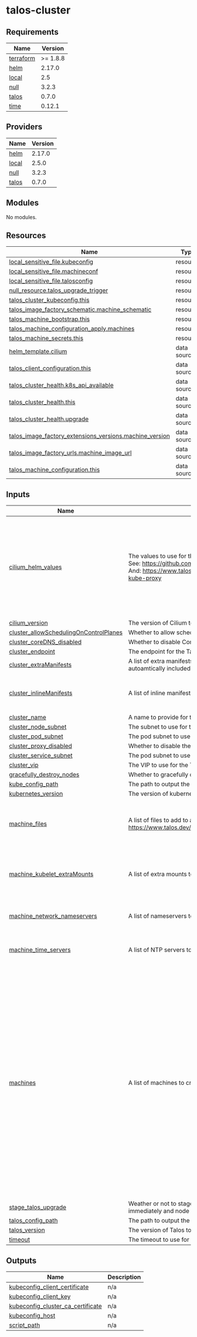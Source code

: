 # talos-cluster

<!-- BEGIN_TF_DOCS -->
## Requirements

| Name | Version |
|------|---------|
| <a name="requirement_terraform"></a> [terraform](#requirement\_terraform) | >= 1.8.8 |
| <a name="requirement_helm"></a> [helm](#requirement\_helm) | 2.17.0 |
| <a name="requirement_local"></a> [local](#requirement\_local) | 2.5 |
| <a name="requirement_null"></a> [null](#requirement\_null) | 3.2.3 |
| <a name="requirement_talos"></a> [talos](#requirement\_talos) | 0.7.0 |
| <a name="requirement_time"></a> [time](#requirement\_time) | 0.12.1 |

## Providers

| Name | Version |
|------|---------|
| <a name="provider_helm"></a> [helm](#provider\_helm) | 2.17.0 |
| <a name="provider_local"></a> [local](#provider\_local) | 2.5.0 |
| <a name="provider_null"></a> [null](#provider\_null) | 3.2.3 |
| <a name="provider_talos"></a> [talos](#provider\_talos) | 0.7.0 |

## Modules

No modules.

## Resources

| Name | Type |
|------|------|
| [local_sensitive_file.kubeconfig](https://registry.terraform.io/providers/hashicorp/local/2.5/docs/resources/sensitive_file) | resource |
| [local_sensitive_file.machineconf](https://registry.terraform.io/providers/hashicorp/local/2.5/docs/resources/sensitive_file) | resource |
| [local_sensitive_file.talosconfig](https://registry.terraform.io/providers/hashicorp/local/2.5/docs/resources/sensitive_file) | resource |
| [null_resource.talos_upgrade_trigger](https://registry.terraform.io/providers/hashicorp/null/3.2.3/docs/resources/resource) | resource |
| [talos_cluster_kubeconfig.this](https://registry.terraform.io/providers/siderolabs/talos/0.7.0/docs/resources/cluster_kubeconfig) | resource |
| [talos_image_factory_schematic.machine_schematic](https://registry.terraform.io/providers/siderolabs/talos/0.7.0/docs/resources/image_factory_schematic) | resource |
| [talos_machine_bootstrap.this](https://registry.terraform.io/providers/siderolabs/talos/0.7.0/docs/resources/machine_bootstrap) | resource |
| [talos_machine_configuration_apply.machines](https://registry.terraform.io/providers/siderolabs/talos/0.7.0/docs/resources/machine_configuration_apply) | resource |
| [talos_machine_secrets.this](https://registry.terraform.io/providers/siderolabs/talos/0.7.0/docs/resources/machine_secrets) | resource |
| [helm_template.cilium](https://registry.terraform.io/providers/hashicorp/helm/2.17.0/docs/data-sources/template) | data source |
| [talos_client_configuration.this](https://registry.terraform.io/providers/siderolabs/talos/0.7.0/docs/data-sources/client_configuration) | data source |
| [talos_cluster_health.k8s_api_available](https://registry.terraform.io/providers/siderolabs/talos/0.7.0/docs/data-sources/cluster_health) | data source |
| [talos_cluster_health.this](https://registry.terraform.io/providers/siderolabs/talos/0.7.0/docs/data-sources/cluster_health) | data source |
| [talos_cluster_health.upgrade](https://registry.terraform.io/providers/siderolabs/talos/0.7.0/docs/data-sources/cluster_health) | data source |
| [talos_image_factory_extensions_versions.machine_version](https://registry.terraform.io/providers/siderolabs/talos/0.7.0/docs/data-sources/image_factory_extensions_versions) | data source |
| [talos_image_factory_urls.machine_image_url](https://registry.terraform.io/providers/siderolabs/talos/0.7.0/docs/data-sources/image_factory_urls) | data source |
| [talos_machine_configuration.this](https://registry.terraform.io/providers/siderolabs/talos/0.7.0/docs/data-sources/machine_configuration) | data source |

## Inputs

| Name | Description | Type | Default | Required |
|------|-------------|------|---------|:--------:|
| <a name="input_cilium_helm_values"></a> [cilium\_helm\_values](#input\_cilium\_helm\_values) | The values to use for the Cilium Helm chart.<br/>  See: https://github.com/cilium/cilium/blob/main/install/kubernetes/cilium/values.yamln<br/>  And: https://www.talos.dev/v1.9/kubernetes-guides/network/deploying-cilium/#without-kube-proxy | `string` | `"ipam:\n  mode: kubernetes\nkubeProxyReplacement: true\ncgroup:\n  autoMount:\n    enabled: false\n  hostRoot: /sys/fs/cgroup\nk8sServiceHost: 127.0.0.1\nk8sServicePort: 7445\nsecurityContext:\n  capabilities:\n    ciliumAgent:\n      - CHOWN\n      - KILL\n      - NET_ADMIN\n      - NET_RAW\n      - IPC_LOCK\n      - SYS_ADMIN\n      - SYS_RESOURCE\n      - PERFMON\n      - BPF\n      - DAC_OVERRIDE\n      - FOWNER\n      - SETGID\n      - SETUID\n    cleanCiliumState:\n      - NET_ADMIN\n      - SYS_ADMIN\n      - SYS_RESOURCE\n"` | no |
| <a name="input_cilium_version"></a> [cilium\_version](#input\_cilium\_version) | The version of Cilium to use. | `string` | `"1.16.5"` | no |
| <a name="input_cluster_allowSchedulingOnControlPlanes"></a> [cluster\_allowSchedulingOnControlPlanes](#input\_cluster\_allowSchedulingOnControlPlanes) | Whether to allow scheduling on control plane nodes. | `bool` | `true` | no |
| <a name="input_cluster_coreDNS_disabled"></a> [cluster\_coreDNS\_disabled](#input\_cluster\_coreDNS\_disabled) | Whether to disable CoreDNS. | `bool` | `false` | no |
| <a name="input_cluster_endpoint"></a> [cluster\_endpoint](#input\_cluster\_endpoint) | The endpoint for the Talos cluster. | `string` | `"10.10.10.10"` | no |
| <a name="input_cluster_extraManifests"></a> [cluster\_extraManifests](#input\_cluster\_extraManifests) | A list of extra manifests to apply to the Talos cluster.  The following Prometheus CRDs are autoamtically included: [podmonitors, servicemonitors, probes, prometheusrules]. | `list(string)` | `[]` | no |
| <a name="input_cluster_inlineManifests"></a> [cluster\_inlineManifests](#input\_cluster\_inlineManifests) | A list of inline manifests to apply to the Talos cluster. | <pre>list(object({<br/>    name     = string<br/>    contents = string<br/>  }))</pre> | `[]` | no |
| <a name="input_cluster_name"></a> [cluster\_name](#input\_cluster\_name) | A name to provide for the Talos cluster. | `string` | `"cluster"` | no |
| <a name="input_cluster_node_subnet"></a> [cluster\_node\_subnet](#input\_cluster\_node\_subnet) | The subnet to use for the Talos cluster nodes. | `string` | `"192.168.10.0/24"` | no |
| <a name="input_cluster_pod_subnet"></a> [cluster\_pod\_subnet](#input\_cluster\_pod\_subnet) | The pod subnet to use for pods on the Talos cluster. | `string` | `"172.16.0.0/16"` | no |
| <a name="input_cluster_proxy_disabled"></a> [cluster\_proxy\_disabled](#input\_cluster\_proxy\_disabled) | Whether to disable the kube-proxy. | `bool` | `true` | no |
| <a name="input_cluster_service_subnet"></a> [cluster\_service\_subnet](#input\_cluster\_service\_subnet) | The pod subnet to use for services on the Talos cluster. | `string` | `"172.17.0.0/16"` | no |
| <a name="input_cluster_vip"></a> [cluster\_vip](#input\_cluster\_vip) | The VIP to use for the Talos cluster. Applied to the first interface of control plane machines. | `string` | `""` | no |
| <a name="input_gracefully_destroy_nodes"></a> [gracefully\_destroy\_nodes](#input\_gracefully\_destroy\_nodes) | Whether to gracefully destroy nodes. | `bool` | `false` | no |
| <a name="input_kube_config_path"></a> [kube\_config\_path](#input\_kube\_config\_path) | The path to output the Kubernetes configuration file. | `string` | `"~/.kube"` | no |
| <a name="input_kubernetes_version"></a> [kubernetes\_version](#input\_kubernetes\_version) | The version of kubernetes to deploy. | `string` | `"1.30.1"` | no |
| <a name="input_machine_files"></a> [machine\_files](#input\_machine\_files) | A list of files to add to all machines in the cluster. See: https://www.talos.dev/v1.9/reference/configuration/v1alpha1/config/#Config.machine.files. | <pre>list(object({<br/>    content     = string<br/>    permissions = string<br/>    path        = string<br/>    op          = string<br/>  }))</pre> | `[]` | no |
| <a name="input_machine_kubelet_extraMounts"></a> [machine\_kubelet\_extraMounts](#input\_machine\_kubelet\_extraMounts) | A list of extra mounts to add to the kubelet. | <pre>list(object({<br/>    destination = string<br/>    type        = string<br/>    source      = string<br/>    options     = list(string)<br/>  }))</pre> | `[]` | no |
| <a name="input_machine_network_nameservers"></a> [machine\_network\_nameservers](#input\_machine\_network\_nameservers) | A list of nameservers to use for the Talos cluster. | `list(string)` | <pre>[<br/>  "1.1.1.1",<br/>  "1.0.0.1"<br/>]</pre> | no |
| <a name="input_machine_time_servers"></a> [machine\_time\_servers](#input\_machine\_time\_servers) | A list of NTP servers to use for the Talos cluster. | `list(string)` | <pre>[<br/>  "0.pool.ntp.org",<br/>  "1.pool.ntp.org"<br/>]</pre> | no |
| <a name="input_machines"></a> [machines](#input\_machines) | A list of machines to create the talos cluster from. | <pre>map(object({<br/>    type = string<br/>    install = object({<br/>      diskSelectors   = list(string) # https://www.talos.dev/v1.9/reference/configuration/v1alpha1/config/#Config.machine.install.diskSelector<br/>      extraKernelArgs = optional(list(string), [])<br/>      extensions      = optional(list(string), [])<br/>      secureboot      = optional(bool, false)<br/>      wipe            = optional(bool, false)<br/>      architecture    = optional(string, "amd64")<br/>      platform        = optional(string, "metal")<br/>    })<br/>    files = optional(list(object({<br/>      content     = string<br/>      permissions = string<br/>      path        = string<br/>      op          = string<br/>    })), [])<br/>    interfaces = list(object({<br/>      hardwareAddr     = string<br/>      addresses        = list(string)<br/>      dhcp_routeMetric = optional(number, 100)<br/>      vlans = optional(list(object({<br/>        vlanId           = number<br/>        addresses        = list(string)<br/>        dhcp_routeMetric = optional(number, 100)<br/>      })), [])<br/>    }))<br/>  }))</pre> | n/a | yes |
| <a name="input_stage_talos_upgrade"></a> [stage\_talos\_upgrade](#input\_stage\_talos\_upgrade) | Weather or not to stage talos upgrades.  If this is set to false, the upgrade will be applied immediately and node will reboot. | `bool` | `false` | no |
| <a name="input_talos_config_path"></a> [talos\_config\_path](#input\_talos\_config\_path) | The path to output the Talos configuration file. | `string` | `"~/.talos"` | no |
| <a name="input_talos_version"></a> [talos\_version](#input\_talos\_version) | The version of Talos to use. | `string` | `"v1.9.0"` | no |
| <a name="input_timeout"></a> [timeout](#input\_timeout) | The timeout to use for the Talos cluster. | `string` | `"10m"` | no |

## Outputs

| Name | Description |
|------|-------------|
| <a name="output_kubeconfig_client_certificate"></a> [kubeconfig\_client\_certificate](#output\_kubeconfig\_client\_certificate) | n/a |
| <a name="output_kubeconfig_client_key"></a> [kubeconfig\_client\_key](#output\_kubeconfig\_client\_key) | n/a |
| <a name="output_kubeconfig_cluster_ca_certificate"></a> [kubeconfig\_cluster\_ca\_certificate](#output\_kubeconfig\_cluster\_ca\_certificate) | n/a |
| <a name="output_kubeconfig_host"></a> [kubeconfig\_host](#output\_kubeconfig\_host) | n/a |
| <a name="output_script_path"></a> [script\_path](#output\_script\_path) | n/a |
<!-- END_TF_DOCS -->